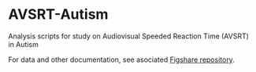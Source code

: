 # AVSRT-Autism
 Analysis scripts for study on Audiovisual Speeded Reaction Time (AVSRT) in Autism
 
 For data and other documentation, see asociated [Figshare repository](https://figshare.com/s/d349bd507d419db8077f).

